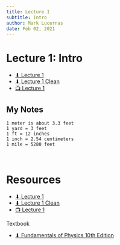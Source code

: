```yaml
---
title: Lecture 1
subtitle: Intro
author: Mark Lucernas
date: Feb 02, 2021
---
```



# Lecture 1: Intro

- [⬇ Lecture 1](file:../../../../files/winter-2021/PHYS-195/lectures/lecture1.pdf)
- [⬇ Lecture 1 Clean](file:../../../../files/winter-2021/PHYS-195/lectures/lecture1_clean.pdf)
- [📺 Lecture 1](https://drive.google.com/file/d/1YuA0hTCMVh2kOZDUPQHTSXMNELb-Qgo8/view?usp=sharing)

## My Notes

```
1 meter is about 3.3 feet
1 yard = 3 feet
1 ft = 12 inches
1 inch = 2.54 centimeters
1 mile = 5280 feet
```

<br>

# Resources

- [⬇ Lecture 1](file:../../../../files/winter-2021/PHYS-195/lectures/lecture1.pdf)
- [⬇ Lecture 1 Clean](file:../../../../files/winter-2021/PHYS-195/lectures/lecture1_clean.pdf)
- [📺 Lecture 1](https://drive.google.com/file/d/1YuA0hTCMVh2kOZDUPQHTSXMNELb-Qgo8/view?usp=sharing)

Textbook

+ [⬇ Fundamentals of Physics 10th Edition](file:../../../../files/winter-2021/PHYS-195/FundamentalsOfPhysics_10thEdition.pdf)
